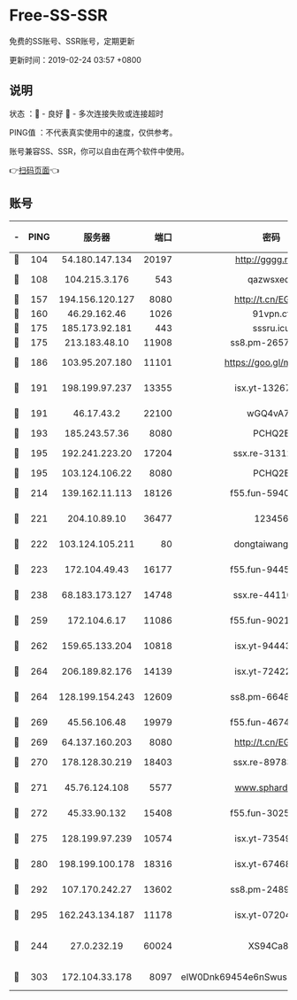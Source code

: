 # Free-SS-SSR

免费的SS账号、SSR账号，定期更新

更新时间：2019-02-24 03:57 +0800

## 说明

状态     ：🙂 - 良好 🙁 - 多次连接失败或连接超时

PING值   ：不代表真实使用中的速度，仅供参考。

账号兼容SS、SSR，你可以自由在两个软件中使用。

👉[扫码页面](https://liesauer.github.io/free-ss-ssr.github.io/)👈

## 账号

|-|PING|服务器|端口|密码|加密方式|区域|
|:----:|:----:|:-----:|-----:|:----:|:----:|:----:|
|🙂|104|54.180.147.134|20197|http://gggg.rocks|chacha20|KR|
|🙂|108|104.215.3.176|543|qazwsxedc|aes-256-gcm|JP|
|🙂|157|194.156.120.127|8080|http://t.cn/EGJIyrl|rc4-md5|RU|
|🙂|160|46.29.162.46|1026|91vpn.cf|rc4-md5|RU|
|🙂|175|185.173.92.181|443|sssru.icu|rc4-md5|RU|
|🙂|175|213.183.48.10|11908|ss8.pm-26579445|rc4-md5|RU|
|🙂|186|103.95.207.180|11101|https://goo.gl/m1zu1p|chacha20-ietf|CN|
|🙂|191|198.199.97.237|13355|isx.yt-13267292|aes-256-cfb|US|
|🙂|191|46.17.43.2|22100|wGQ4vA7D|aes-256-gcm|RU|
|🙂|193|185.243.57.36|8080|PCHQ2E|rc4-md5|US|
|🙂|195|192.241.223.20|17204|ssx.re-31312379|aes-256-cfb|US|
|🙂|195|103.124.106.22|8080|PCHQ2E|rc4-md5|US|
|🙂|214|139.162.11.113|18126|f55.fun-59408328|aes-256-cfb|SG|
|🙂|221|204.10.89.10|36477|123456|aes-256-cfb|US|
|🙂|222|103.124.105.211|80|dongtaiwang.com|aes-256-cfb|US|
|🙂|223|172.104.49.43|16177|f55.fun-94458242|aes-256-cfb|SG|
|🙂|238|68.183.173.127|14748|ssx.re-44110237|aes-256-cfb|US|
|🙂|259|172.104.6.17|11086|f55.fun-90218107|aes-256-cfb|US|
|🙂|262|159.65.133.204|10818|isx.yt-94443134|aes-256-cfb|SG|
|🙂|264|206.189.82.176|14139|isx.yt-72422097|aes-256-cfb|SG|
|🙂|264|128.199.154.243|12609|ss8.pm-66482208|aes-256-cfb|SG|
|🙂|269|45.56.106.48|19979|f55.fun-46740647|aes-256-cfb|US|
|🙂|269|64.137.160.203|8080|http://t.cn/EGJIyrl|rc4-md5|CA|
|🙂|270|178.128.30.219|18403|ssx.re-89783245|aes-256-cfb|SG|
|🙂|271|45.76.124.108|5577|www.sphard.com|aes-256-cfb|AU|
|🙂|272|45.33.90.132|15408|f55.fun-30254973|aes-256-cfb|US|
|🙂|275|128.199.97.239|10574|isx.yt-73549094|aes-256-cfb|SG|
|🙂|280|198.199.100.178|18316|isx.yt-67468554|aes-256-cfb|US|
|🙂|292|107.170.242.27|13602|ss8.pm-24894084|aes-256-cfb|US|
|🙂|295|162.243.134.187|11178|isx.yt-07204971|aes-256-cfb|US|
|🙂|244|27.0.232.19|60024|XS94Ca8K|xchacha20-ietf-poly1305|HK|
|🙂|303|172.104.33.178|8097|eIW0Dnk69454e6nSwuspv9DmS201tQ0D|aes-256-cfb|SG|
